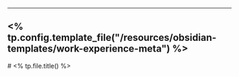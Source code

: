 
---
<% tp.config.template_file("/resources/obsidian-templates/work-experience-meta") %>
---

\# <% tp.file.title() %>